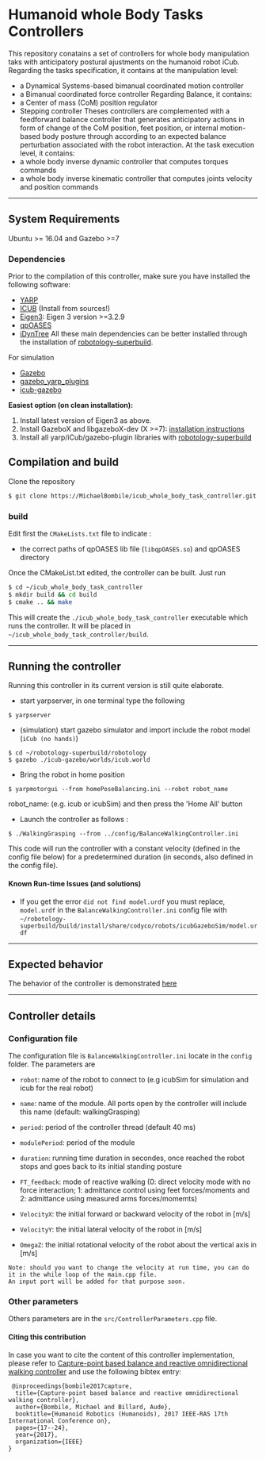 # Humanoid whole Body Tasks Controllers

This repository conatains a set of controllers for whole body manipulation taks with anticipatory postural ajustments on the humanoid robot iCub. Regarding the tasks specification, it contains at the manipulation level:
- a Dynamical Systems-based bimanual coordinated motion controller
- a Bimanual coordinated force controller
Regarding Balance, it contains:
- a Center of mass (CoM) position regulator 
- Stepping controller
Theses controllers are complemented with a feedforward balance controller that generates anticipatory actions in form of change of the CoM position, feet position, or internal motion-based body posture through according to an expected balance perturbation associated with the robot interaction.
At the task execution level, it contains:
- a whole body inverse dynamic controller that computes torques commands
- a whole body inverse kinematic controller that computes joints velocity and position commands


---
## System Requirements
Ubuntu >= 16.04 and Gazebo >=7

### Dependencies
Prior to the compilation of this controller, make sure you have installed the following software:
- [YARP](https://github.com/robotology/yarp)
- [ICUB](https://github.com/robotology/icub-main) (Install from sources!)
- [Eigen3](): Eigen 3 version >=3.2.9 
- [qpOASES](https://projects.coin-or.org/qpOASES/wiki/QpoasesInstallation)
- [iDynTree](https://github.com/robotology/idyntree) 
All these main dependencies can be better installed through the installation of [robotology-superbuild](https://github.com/robotology/robotology-superbuild).

For simulation
- [Gazebo](http://gazebosim.org/tutorials?tut=install_ubuntu&cat=install)
- [gazebo_yarp_plugins](https://github.com/robotology/gazebo-yarp-plugins)
- [icub-gazebo](https://github.com/robotology/icub-gazebo)

**Easiest option (on clean installation):**
1. Install latest version of Eigen3 as above.
2. Install GazeboX and libgazeboX-dev (X >=7): [installation instructions](http://gazebosim.org/tutorials?tut=install_ubuntu&cat=install) 
3. Install all yarp/iCub/gazebo-plugin libraries with [robotology-superbuild](https://github.com/robotology/robotology-superbuild)

## Compilation and build

Clone the repository

```bash
$ git clone https://MichaelBombile/icub_whole_body_task_controller.git
```

### build
Edit first the `CMakeLists.txt` file to indicate :
- the correct paths of qpOASES lib file (`libqpOASES.so`) and qpOASES directory

Once the CMakeList.txt edited, the controller can be built. Just run

```bash
$ cd ~/icub_whole_body_task_controller
$ mkdir build && cd build
$ cmake .. && make
```
This will create the ``./icub_whole_body_task_controller`` executable which runs the controller. It will be placed in ``~/icub_whole_body_task_controller/build``.

---

## Running the controller
Running this controller in its current version is still quite elaborate. 

- start yarpserver, in one terminal type the following
```
$ yarpserver
```
- (simulation) start gazebo simulator and import include the robot model (`iCub (no hands)`)
```
$ cd ~/robotology-superbuild/robotology
$ gazebo ./icub-gazebo/worlds/icub.world
```

- Bring the robot in home position 
```
$ yarpmotorgui --from homePoseBalancing.ini --robot robot_name 
```
robot_name: (e.g. icub or icubSim) and then press the 'Home All' button

- Launch the controller as follows : 
```
$ ./WalkingGrasping --from ../config/BalanceWalkingController.ini
```
This code will run the controller with a constant velocity (defined in the config file below) for a predetermined duration (in seconds, also defined in the config file).

#### Known Run-time Issues (and solutions)
- If you get the error `did not find model.urdf` you must replace, `model.urdf` in the `BalanceWalkingController.ini` config file with `~/robotology-superbuild/build/install/share/codyco/robots/icubGazeboSim/model.urdf`

---

## Expected behavior

The behavior of the controller is  demonstrated [here](https://www.youtube.com/watch?v=9hKOVHDDnfc&t=16s)

---

## Controller details


### Configuration file

The configuration file is `BalanceWalkingController.ini` locate in the `config` folder. The parameters are

- `robot`: name of the robot to connect to (e.g icubSim for simulation and icub for the real robot)
- `name`: name of the module. All ports open by the controller will include this name (default: walkingGrasping)
- `period`: period of the controller thread (default 40 ms)
- `modulePeriod`: period of the module
- `duration`: running time duration in secondes, once reached the robot stops and goes back to its initial standing posture

- `FT_feedback`: mode of reactive walking (0: direct velocity mode with no force interaction; 1: admittance control using feet forces/moments and 2: admittance using measured arms forces/momemts)

- `VelocityX`: the initial forward or backward velocity of the robot in [m/s]
- `VelocityY`:  the initial lateral velocity of the robot in [m/s]
- `OmegaZ`:	the initial rotational velocity of the robot about the vertical axis in [m/s]	

```
Note: should you want to change the velocity at run time, you can do it in the while loop of the main.cpp file. 
An input port will be added for that purpose soon.
``` 


### Other parameters

Others parameters are in the `src/ControllerParameters.cpp` file. 



#### Citing this contribution
In case you want to cite the content of this controller implementation, please refer to [Capture-point based balance and reactive omnidirectional walking controller](https://ieeexplore.ieee.org/document/8239532) and use the following bibtex entry:

``` 
 @inproceedings{bombile2017capture,
  title={Capture-point based balance and reactive omnidirectional walking controller},
  author={Bombile, Michael and Billard, Aude},
  booktitle={Humanoid Robotics (Humanoids), 2017 IEEE-RAS 17th International Conference on},
  pages={17--24},
  year={2017},
  organization={IEEE}
}
```



